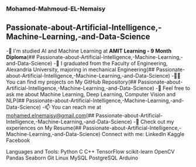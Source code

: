 ### Mohamed-Mahmoud-EL-Nemaisy
## Passionate-about-Artificial-Intelligence,-Machine-Learning,-and-Data-Science

-🔭 I'm studied AI and Machine Learning at **AMIT Learning - 9 Month Diploma**(## Passionate-about-Artificial-Intelligence,-Machine-Learning,-and-Data-Science)
-📝 I graduated from the Faculty of Engineering, Alexandria University, majoring in mechanical Engineering(## Passionate-about-Artificial-Intelligence,-Machine-Learning,-and-Data-Science)
-👨‍💻 You can find my projects on My GitHub Repository(## Passionate-about-Artificial-Intelligence,-Machine-Learning,-and-Data-Science)
-💬 Feel free to ask me about Machine Learning, Deep Learning, Computer Vision and NLP(## Passionate-about-Artificial-Intelligence,-Machine-Learning,-and-Data-Science)
-📫 You can reach me at [mohamed.elnemaisy@gmail.com](mohamed.elnemaisy@gmail.com)(## Passionate-about-Artificial-Intelligence,-Machine-Learning,-and-Data-Science)
-📄 Check out my experiences on My Resume(## Passionate-about-Artificial-Intelligence,-Machine-Learning,-and-Data-Science)
Connect with me:
LinkedIn Kaggle Facebook

Languages and Tools:
Python C C++ TensorFlow scikit-learn OpenCV Pandas Seaborn Git Linux MySQL PostgreSQL Arduino
